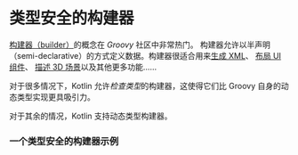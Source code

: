 # 类型安全的构建器



[构建器（builder）](http://www.groovy-lang.org/dsls.html#_nodebuilder)的概念在 *Groovy* 社区中非常热门。 构建器允许以半声明（semi-declarative）的方式定义数据。构建器很适合用来[生成 XML](http://www.groovy-lang.org/processing-xml.html#_creating_xml)、 [布局 UI 组件](http://www.groovy-lang.org/swing.html)、 [描述 3D 场景](http://www.artima.com/weblogs/viewpost.jsp?thread=296081)以及其他更多功能……

对于很多情况下，Kotlin 允许*检查类型*的构建器，这使得它们比 Groovy 自身的动态类型实现更具吸引力。

对于其余的情况，Kotlin 支持动态类型构建器。



### 一个类型安全的构建器示例

